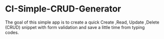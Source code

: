 # CI-Simple-CRUD-Generator
The goal of this simple app is to create a quick Create ,Read, Update ,Delete (CRUD) snippet with form validation  and save a little time from typing codes.
